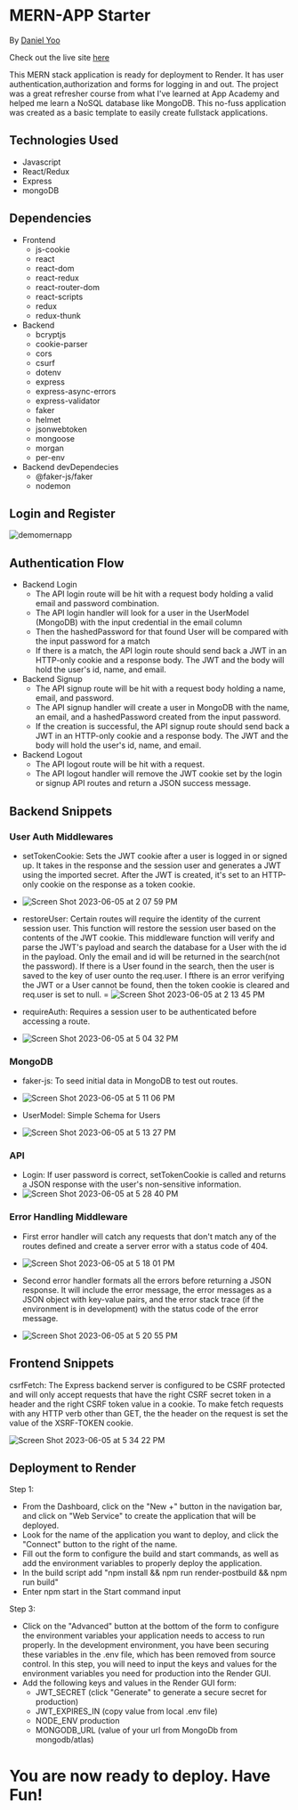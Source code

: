 # MERN-APP Starter

By [Daniel Yoo](https://kympanic.github.io/)

Check out the live site [here](https://mern-app-starter.onrender.com/)

This MERN stack application is ready for deployment to Render. It has user authentication,authorization and forms for logging in and out. The project was a great refresher course from what I've learned at App Academy and helped me learn a NoSQL database like MongoDB. This no-fuss application was created as a basic template to easily create fullstack applications.



## Technologies Used

- Javascript
- React/Redux
- Express
- mongoDB

## Dependencies

- Frontend
  - js-cookie
  - react
  - react-dom
  - react-redux
  - react-router-dom
  - react-scripts
  - redux
  - redux-thunk
- Backend
  - bcryptjs
  - cookie-parser
  - cors
  - csurf
  - dotenv
  - express
  - express-async-errors
  - express-validator
  - faker
  - helmet
  - jsonwebtoken
  - mongoose
  - morgan
  - per-env
- Backend devDependecies
  - @faker-js/faker
  - nodemon

## Login and Register

![demomernapp](https://github.com/kympanic/mernapp-starter/assets/98551224/575985c9-f93b-4dcd-9db7-b5aa9af3bf86)

## Authentication Flow

- Backend Login
  - The API login route will be hit with a request body holding a valid email and password combination.
  - The API login handler will look for a user in the UserModel (MongoDB) with the input credential in the email column
  - Then the hashedPassword for that found User will be compared with the input password for a match
  - If there is a match, the API login route should send back a JWT in an HTTP-only cookie and a response body. The JWT and the body will hold the user's id, name, and email.
- Backend Signup
  - The API signup route will be hit with a request body holding a name, email, and password.
  - The API signup handler will create a user in MongoDB with the name, an email, and a hashedPassword created from the input password.
  - If the creation is successful, the API signup route should send back a JWT in an HTTP-only cookie and a response body. The JWT and the body will hold the user's id, name, and email.
- Backend Logout
  - The API logout route will be hit with a request.
  - The API logout handler will remove the JWT cookie set by the login or signup API routes and return a JSON success message.

## Backend Snippets

### User Auth Middlewares

- setTokenCookie: Sets the JWT cookie after a user is logged in or signed up. It takes in the response and the session user and generates a JWT using the imported secret. After the JWT is created, it's set to an HTTP-only cookie on the response as a token cookie.
- ![Screen Shot 2023-06-05 at 2 07 59 PM](https://github.com/kympanic/mernapp-starter/assets/98551224/4c4901eb-2d3d-4f28-add6-ef7802c10a37)

- restoreUser: Certain routes will require the identity of the current session user. This function will restore the session user based on the contents of the JWT cookie. This middleware function will verify and parse the JWT's payload and search the database for a User with the id in the payload. Only the email and id will be returned in the search(not the password). If there is a User found in the search, then the user is saved to the key of user ounto the req.user. I fthere is an error verifying the JWT or a User cannot be found, then the token cookie is cleared and req.user is set to null.
= ![Screen Shot 2023-06-05 at 2 13 45 PM](https://github.com/kympanic/mernapp-starter/assets/98551224/fbba26e4-fc5a-400d-9cb1-351021f8e757)

- requireAuth: Requires a session user to be authenticated before accessing a route.
- ![Screen Shot 2023-06-05 at 5 04 32 PM](https://github.com/kympanic/mernapp-starter/assets/98551224/db8c1f4d-f364-4990-80de-6afc5482038c)

### MongoDB

- faker-js: To seed initial data in MongoDB to test out routes. 
- ![Screen Shot 2023-06-05 at 5 11 06 PM](https://github.com/kympanic/mernapp-starter/assets/98551224/e934aa60-9fd4-44a7-a45d-dfc23e272606)

- UserModel: Simple Schema for Users
- ![Screen Shot 2023-06-05 at 5 13 27 PM](https://github.com/kympanic/mernapp-starter/assets/98551224/d51821e4-e744-4e8a-a9db-fa7838a363eb)

### API

- Login: If user password is correct, setTokenCookie is called and returns a JSON response with the user's non-sensitive information. 
- ![Screen Shot 2023-06-05 at 5 28 40 PM](https://github.com/kympanic/mernapp-starter/assets/98551224/1cdbd77b-259b-4b0b-b05f-342224b4ff4d)

### Error Handling Middleware

- First error handler will catch any requests that don't match any of the routes defined and create a server error with a status code of 404.
- ![Screen Shot 2023-06-05 at 5 18 01 PM](https://github.com/kympanic/mernapp-starter/assets/98551224/7832ae98-56b3-4ad2-a2d5-47ae33ab4b78)

- Second error handler formats all the errors before returning a JSON response. It will include the error message, the error messages as a JSON object with key-value pairs, and the error stack trace (if the environment is in development) with the status code of the error message.
- ![Screen Shot 2023-06-05 at 5 20 55 PM](https://github.com/kympanic/mernapp-starter/assets/98551224/8d9286b5-bf41-4d70-a255-2e13301330af)

## Frontend Snippets

csrfFetch: The Express backend server is configured to be CSRF protected and will only accept requests that have the right CSRF secret token in a header and the right CSRF token value in a cookie. To make fetch requests with any HTTP verb other than GET, the the header on the request is set the value of the XSRF-TOKEN cookie. 

![Screen Shot 2023-06-05 at 5 34 22 PM](https://github.com/kympanic/mernapp-starter/assets/98551224/f00024da-5df7-42f1-bb38-e9def8172f38)

## Deployment to Render

Step 1:
- From the Dashboard, click on the "New +" button in the navigation bar, and click on "Web Service" to create the application that will be deployed. 
- Look for the name of the application you want to deploy, and click the "Connect" button to the right of the name.
- Fill out the form to configure the build and start commands, as well as add the environment variables to properly deploy the application.
- In the build script add "npm install && npm run render-postbuild && npm run build"
- Enter npm start in the Start command input

Step 3:
- Click on the "Advanced" button at the bottom of the form to configure the environment variables your application needs to access to run properly. In the development environment, you have been securing these variables in the .env file, which has been removed from source control. In this step, you will need to input the keys and values for the environment variables you need for production into the Render GUI.
- Add the following keys and values in the Render GUI form:
  - JWT_SECRET (click "Generate" to generate a secure secret for production)
  - JWT_EXPIRES_IN (copy value from local .env file)
  - NODE_ENV production
  - MONGODB_URL (value of your url from MongoDb from mongodb/atlas)
 
 # You are now ready to deploy. Have Fun!
